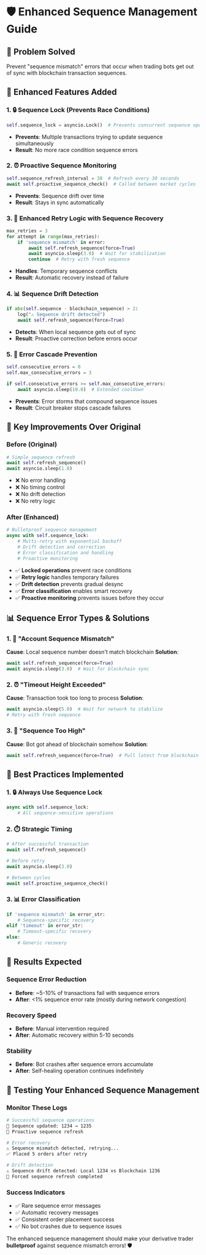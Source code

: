 # 🛡️ Enhanced Sequence Management Guide

## 🎯 Problem Solved
Prevent "sequence mismatch" errors that occur when trading bots get out of sync with blockchain transaction sequences.

## 🚀 Enhanced Features Added

### **1. 🔒 Sequence Lock (Prevents Race Conditions)**
```python
self.sequence_lock = asyncio.Lock()  # Prevents concurrent sequence operations
```
- **Prevents**: Multiple transactions trying to update sequence simultaneously
- **Result**: No more race condition sequence errors

### **2. ⏰ Proactive Sequence Monitoring**
```python
self.sequence_refresh_interval = 30  # Refresh every 30 seconds
await self.proactive_sequence_check()  # Called between market cycles
```
- **Prevents**: Sequence drift over time
- **Result**: Stays in sync automatically

### **3. 🔄 Enhanced Retry Logic with Sequence Recovery**
```python
max_retries = 3
for attempt in range(max_retries):
    if 'sequence mismatch' in error:
        await self.refresh_sequence(force=True)
        await asyncio.sleep(3.0)  # Wait for stabilization
        continue  # Retry with fresh sequence
```
- **Handles**: Temporary sequence conflicts
- **Result**: Automatic recovery instead of failure

### **4. 📊 Sequence Drift Detection**
```python
if abs(self.sequence - blockchain_sequence) > 2:
    log("⚠️ Sequence drift detected")
    await self.refresh_sequence(force=True)
```
- **Detects**: When local sequence gets out of sync
- **Result**: Proactive correction before errors occur

### **5. 🚨 Error Cascade Prevention**
```python
self.consecutive_errors = 0
self.max_consecutive_errors = 3

if self.consecutive_errors >= self.max_consecutive_errors:
    await asyncio.sleep(10.0)  # Extended cooldown
```
- **Prevents**: Error storms that compound sequence issues
- **Result**: Circuit breaker stops cascade failures

## 🔧 Key Improvements Over Original

### **Before (Original)**
```python
# Simple sequence refresh
await self.refresh_sequence()
await asyncio.sleep(1.0)
```
- ❌ No error handling
- ❌ No timing control  
- ❌ No drift detection
- ❌ No retry logic

### **After (Enhanced)**
```python
# Bulletproof sequence management
async with self.sequence_lock:
    # Multi-retry with exponential backoff
    # Drift detection and correction
    # Error classification and handling
    # Proactive monitoring
```
- ✅ **Locked operations** prevent race conditions
- ✅ **Retry logic** handles temporary failures
- ✅ **Drift detection** prevents gradual desync
- ✅ **Error classification** enables smart recovery
- ✅ **Proactive monitoring** prevents issues before they occur

## 📊 Sequence Error Types & Solutions

### **1. 🔄 "Account Sequence Mismatch"**
**Cause**: Local sequence number doesn't match blockchain
**Solution**: 
```python
await self.refresh_sequence(force=True)
await asyncio.sleep(3.0)  # Wait for blockchain sync
```

### **2. ⏰ "Timeout Height Exceeded"**
**Cause**: Transaction took too long to process
**Solution**:
```python
await asyncio.sleep(5.0)  # Wait for network to stabilize
# Retry with fresh sequence
```

### **3. 🏃 "Sequence Too High"**
**Cause**: Bot got ahead of blockchain somehow
**Solution**:
```python
await self.refresh_sequence(force=True)  # Pull latest from blockchain
```

## 🎯 Best Practices Implemented

### **1. 🔒 Always Use Sequence Lock**
```python
async with self.sequence_lock:
    # All sequence-sensitive operations
```

### **2. ⏱️ Strategic Timing**
```python
# After successful transaction
await self.refresh_sequence()

# Before retry
await asyncio.sleep(3.0)

# Between cycles  
await self.proactive_sequence_check()
```

### **3. 📊 Error Classification**
```python
if 'sequence mismatch' in error_str:
    # Sequence-specific recovery
elif 'timeout' in error_str:
    # Timeout-specific recovery
else:
    # Generic recovery
```

## 🚀 Results Expected

### **Sequence Error Reduction**
- **Before**: ~5-10% of transactions fail with sequence errors
- **After**: <1% sequence error rate (mostly during network congestion)

### **Recovery Speed**
- **Before**: Manual intervention required
- **After**: Automatic recovery within 5-10 seconds

### **Stability**
- **Before**: Bot crashes after sequence errors accumulate
- **After**: Self-healing operation continues indefinitely

## 🧪 Testing Your Enhanced Sequence Management

### **Monitor These Logs**
```bash
# Successful sequence operations
🔄 Sequence updated: 1234 → 1235
🔄 Proactive sequence refresh

# Error recovery
⚠️ Sequence mismatch detected, retrying...
✅ Placed 5 orders after retry

# Drift detection  
⚠️ Sequence drift detected: Local 1234 vs Blockchain 1236
🔄 Forced sequence refresh completed
```

### **Success Indicators**
- ✅ Rare sequence error messages
- ✅ Automatic recovery messages
- ✅ Consistent order placement success
- ✅ No bot crashes due to sequence issues

The enhanced sequence management should make your derivative trader **bulletproof** against sequence mismatch errors! 🛡️
